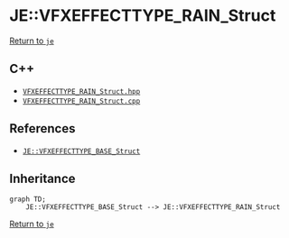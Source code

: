# JE::VFXEFFECTTYPE_RAIN_Struct

[Return to `je`](/docs/je.md)

## C++

- [`VFXEFFECTTYPE_RAIN_Struct.hpp`](/src/je/VFXEFFECTTYPE_RAIN_Struct.hpp)
- [`VFXEFFECTTYPE_RAIN_Struct.cpp`](/src/je/VFXEFFECTTYPE_RAIN_Struct.cpp)

## References

- [`JE::VFXEFFECTTYPE_BASE_Struct`](/docs/je/VFXEFFECTTYPE_BASE_Struct.md)

## Inheritance

```mermaid
graph TD;
    JE::VFXEFFECTTYPE_BASE_Struct --> JE::VFXEFFECTTYPE_RAIN_Struct
```

[Return to `je`](/docs/je.md)